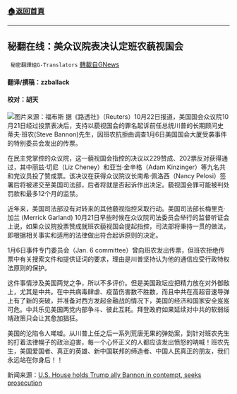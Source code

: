 ###  [:house:返回首頁](https://github.com/ourhimalayas/txt)
---


## 秘翻在线：美众议院表决认定班农藐视国会
` 秘密翻譯組G-Translators` [轉載自GNews](https://gnews.org/zh-hans/1610242/)

#### 翻译/撰稿：zzballack

#### 校对：胡天
![](https://assets.gnews.org/wp-content/uploads/2021/10/https___d1e00ek4ebabms.cloudfront.net_production_027c89ad-d8ea-48c9-9c36-de5a0672ffe7.jpg)图片来源：福布斯
据《路透社》（Reuters）10月22日报道，美国国会众议院10月21日经过投票表决后，支持以藐视国会的罪名起诉前任总统川普的长期顾问史蒂夫·班农(Steve Bannon)先生，因班农抗拒由调查1月6日美国国会大厦受袭事件的特别委员会发出的传票。

在民主党掌控的众议院，这一藐视国会指控的决议以229赞成、202票反对获得通过，其中丽兹·切尼（Liz Cheney）和亚当·金辛格（Adam Kinzinger）等九名共和党议员投了赞成票。该决议在获得众议院议长南希·佩洛西（Nancy Pelosi）签署后将被递交至美国司法部，后者将就是否起诉作出决定。藐视国会罪可能被判处罚款和最多12个月的监禁。

近年来，美国司法部没有对转来的其他藐视指控采取行动。美国司法部长梅里克·加兰 (Merrick Garland) 10月21日早些时候在众议院司法委员会举行的监督听证会上说，如果众议院投票赞成就班农藐视国会提起指控，司法部将秉持一贯的做法，即根据相关事实和适用的法律做出符合起诉原则的决定。

1月6日事件专门委员会（Jan. 6 committee）曾向班农发出传票，但班农拒绝传票中有关搜索文件和提供证词的要求，理由是川普坚持认为他的通信应受行政特权法原则的保护。

这件事情涉及美国两党之争，所以不多评价。但是美国政坛应把精力放在对外御敌上，尤其是中共。在中共病毒肆虐、疫苗伤害数不胜数，而且中共在高超音速导弹上有了新的突破，并准备对西方发起金融战的情况下，美国的经济和国家安全岌岌可危。中共乐见美国两党内部争斗、彼此互耗。拜登政府如果延续对中共的软弱绥靖政策只会让其愈加猖狂。

美国的沦陷令人唏嘘。从川普上任之后一系列荒唐无果的弹劾案，到针对班农先生的打着法律幌子的政治迫害，每一个心怀正义的人都应该发出愤怒的呐喊！班农先生，美国爱国者、真正的英雄、新中国联邦的缔造者、中国人民真正的朋友，我们永远站在你身后！！

新闻来源：[U.S. House holds Trump ally Bannon in contempt, seeks prosecution](https://www.reuters.com/world/us/us-house-edges-toward-contempt-charges-against-trump-aide-bannon-2021-10-21/)
